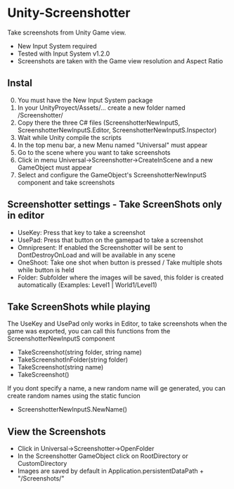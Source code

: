 # Unity-Screenshotter
Take screenshots from Unity Game view.
  - New Input System required
  - Tested with Input System v1.2.0
  - Screenshots are taken with the Game view resolution and Aspect Ratio

## Instal
  0. You must have the New Input System package
  1. In your UnityProyect/Assets/... create a new folder named /Screenshotter/
  2. Copy there the three C# files (ScreenshotterNewInputS, ScreenshotterNewInputS.Editor, ScreenshotterNewInputS.Inspector)
  3. Wait while Unity compile the scripts
  4. In the top menu bar, a new Menu named "Universal" must appear
  5. Go to the scene where you want to take screenshots
  6. Click in menu Universal->Screenshotter->CreateInScene and a new GameObject must appear
  7. Select and configure the GameObject's ScreenshotterNewInputS component and take screenshots

## Screenshotter settings - Take ScreenShots only in editor
  - UseKey: Press that key to take a screenshot
  - UsePad: Press that button on the gamepad to take a screenshot
  - Omnipresent: If enabled the Screenshotter will be sent to DontDestroyOnLoad and will be available in any scene
  - OneShoot: Take one shot when button is pressed / Take multiple shots while button is held
  - Folder: Subfolder where the images will be saved, this folder is created automatically (Examples: Level1 | World1/Level1)

## Take ScreenShots while playing
The UseKey and UsePad only works in Editor, to take screenshots when the game was exported, you can call this functions from the ScreenshotterNewInputS component
  - TakeScreenshot(string folder, string name)
  - TakeScreenshotInFolder(string folder)
  - TakeScreenshot(string name)
  - TakeScreenshot()

If you dont specify a name, a new random name will ge generated, you can create random names using the static funcion
  - ScreenshotterNewInputS.NewName()

## View the Screenshots
  - Click in Universal->Screenshotter->OpenFolder
  - In the Screenshotter GameObject click on RootDirectory or CustomDirectory
  - Images are saved by default in Application.persistentDataPath + "/Screenshots/"
